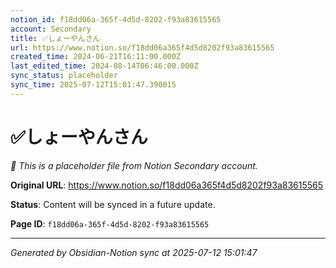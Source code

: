 ```yaml
---
notion_id: f18dd06a-365f-4d5d-8202-f93a83615565
account: Secondary
title: ✅しょーやんさん
url: https://www.notion.so/f18dd06a365f4d5d8202f93a83615565
created_time: 2024-06-21T16:11:00.000Z
last_edited_time: 2024-08-14T06:46:00.000Z
sync_status: placeholder
sync_time: 2025-07-12T15:01:47.390015
---
```


# ✅しょーやんさん

*🔄 This is a placeholder file from Notion Secondary account.*

**Original URL**: https://www.notion.so/f18dd06a365f4d5d8202f93a83615565

**Status**: Content will be synced in a future update.

**Page ID**: `f18dd06a-365f-4d5d-8202-f93a83615565`

---

*Generated by Obsidian-Notion sync at 2025-07-12 15:01:47*
